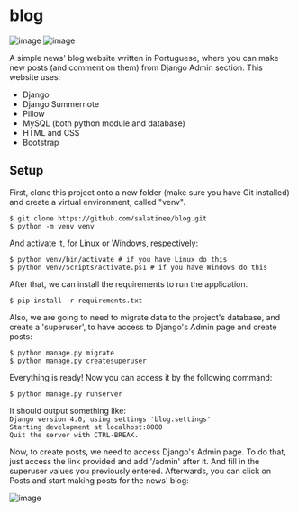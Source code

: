 # blog

![image](https://user-images.githubusercontent.com/95940523/155431283-b3341cf1-825b-4519-92dc-f45a793bc870.png)
![image](https://user-images.githubusercontent.com/95940523/155431716-8749b5b8-c80f-403e-a8fe-b78508e4b447.png)

A simple news' blog website written in Portuguese, where you can make new posts (and comment on them) from Django Admin section.
This website uses:
- Django
- Django Summernote
- Pillow
- MySQL (both python module and database)
- HTML and CSS
- Bootstrap

## Setup

First, clone this project onto a new folder (make sure you have Git installed) and create a virtual environment, called "venv".
```
$ git clone https://github.com/salatinee/blog.git
$ python -m venv venv
```

And activate it, for Linux or Windows, respectively:
```
$ python venv/bin/activate # if you have Linux do this
$ python venv/Scripts/activate.ps1 # if you have Windows do this
```

After that, we can install the requirements to run the application.
```
$ pip install -r requirements.txt
```

Also, we are going to need to migrate data to the project's database, and create a 'superuser', to have access to Django's Admin page and create posts:
```
$ python manage.py migrate
$ python manage.py createsuperuser
```

Everything is ready! Now you can access it by the following command:
```
$ python manage.py runserver
```
It should output something like: <br>
`Django version 4.0, using settings 'blog.settings'`<br>
`Starting development at localhost:8080`<br>
`Quit the server with CTRL-BREAK.`

Now, to create posts, we need to access Django's Admin page. To do that, just access the link provided and add '/admin' after it. And fill in the superuser values you previously entered. Afterwards, you can click on Posts and start making posts for the news' blog:

![image](https://user-images.githubusercontent.com/95940523/155452480-69330273-f5ee-46d1-8c9e-759e70336b7b.png)
